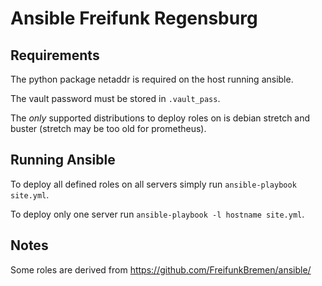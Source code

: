 Ansible Freifunk Regensburg
===========================

## Requirements

The python package netaddr is required on the host running ansible.

The vault password must be stored in `.vault_pass`.

The *only* supported distributions to deploy roles on is debian stretch and buster (stretch may be too old for prometheus).


## Running Ansible

To deploy all defined roles on all servers simply run `ansible-playbook site.yml`.

To deploy only one server run `ansible-playbook -l hostname site.yml`.


## Notes

Some roles are derived from https://github.com/FreifunkBremen/ansible/
